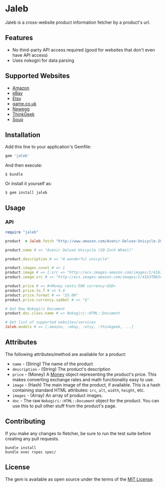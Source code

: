 # Jaleb

Jaleb is a cross-website product information fetcher by a product's url.

## Features 

* No third-party API access required (good for websites that don't even have API access) 
* Uses nokogiri for data parsing

## Supported Websites

* [Amazon](http://www.amazon.com) 
* [eBay](http://www.ebay.com)
* [Etsy](http://www.etsy.com) 
* [game.co.uk](http://www.game.co.uk)
* [Newegg](http://www.newegg.com)
* [ThinkGeek](http://www.thinkgeek.com)
* [Souq](http://www.Souq.com)



## Installation

Add this line to your application's Gemfile:

```ruby
gem 'jaleb'
```

And then execute:

    $ bundle

Or install it yourself as:

    $ gem install jaleb

## Usage

### API

```ruby
require "jaleb"

product  = Jaleb.fetch "http://www.amazon.com/Avenir-Deluxe-Unicycle-20-Inch-Wheel/dp/B00165Q9F8"

product.name # => "Avenir Deluxe Unicycle (20-Inch Wheel)"

product.description # => "A wonderful unicycle"

product.images.count # => 1
product.image # => {:src => "http://ecx.images-amazon.com/images/I/41b3TNb3uCL._SL500_AA300_.jpg", :alt => "Picture of Unicycle"}
product.image.src # => "http://ecx.images-amazon.com/images/I/41b3TNb3uCL._SL500_AA300_.jpg"

product.price # => #<Money cents:500 currency:USD>
product.price.to_f # => 5.0
product.price.format # => "$5.00"  
product.price.currency.symbol # => "$"

# Get Raw Nokogiri Document
product.doc.class.name # => Nokogiri::HTML::Document

# Get list of supported websites/services
Jaleb.models # => [:amazon, :ebay, :etsy, :thinkgeek, ...]
```



## Attributes

The following attributes/method are available for a product:

* `name` - (String) The name of the product
* `description` - (String) The product's description
* `price` - (Money) A [Money](https://github.com/RubyMoney/money) object representing the product's price. This makes converting exchange rates and math functionality easy to use.
* `image` - (Hash) The main image of the product, if available. This is a hash containing standard HTML attributes: `src`, `alt`, `width`, `height`, etc.
* `images` - (Array) An array of product images.
* `doc` - The raw `Nokogiri::HTML::Document` object for the product. You can use this to pull other stuff from the product's page.


## Contributing

If you make any changes to fletcher, be sure to run the test suite before creating any pull requests.

	bundle install
	bundle exec rspec spec/

## License

The gem is available as open source under the terms of the [MIT License](http://opensource.org/licenses/MIT).

